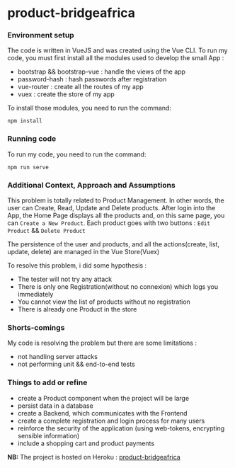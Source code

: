 # product-bridgeafrica

### Environment setup

The code is written in VueJS and was created using the Vue CLI. To run my code, you must first install all the modules used
to develop the small App : 
- bootstrap && bootstrap-vue :  handle the views of the app
- password-hash :  hash passwords after registration
- vue-router : create all the routes of my app
- vuex : create the store of my app

To install those modules, you need to run the command:
```
npm install
```

### Running code

To run my code, you need to run the command:
```
npm run serve
```

### Additional Context, Approach and Assumptions

This problem is totally related to Product Management. In other words, the user can Create, Read, Update and Delete products. 
After login into the App, the Home Page displays all the products and, on this same page, you can `Create a New Product`. 
Each product goes with two buttons : `Edit Product` && `Delete Product`

The persistence of the user and products, and all the actions(create, list, update, delete) are managed in the Vue Store(Vuex)

To resolve this problem, i did some hypothesis :
- The tester will not try any attack
- There is only one Registration(without no connexion) which logs you immediately
- You cannot view the list of products without no registration
- There is already one Product in the store


### Shorts-comings

My code is resolving the problem but there are some limitations :
- not handling server attacks
- not performing unit && end-to-end tests


### Things to add or refine

- create a Product component when the project will be large
- persist data in a database
- create a Backend, which communicates with the Frontend
- create a complete registration and login process for many users
- reinforce the security of the application (using web-tokens, encrypting sensible information)
- include a shopping cart and product payments

**NB:** The project is hosted on Heroku : [product-bridgeafrica](https://tranquil-plains-03356.herokuapp.com)
